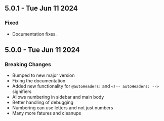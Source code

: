 
## 5.0.1 - Tue Jun 11 2024

### Fixed

- Documentation fixes.

## 5.0.0 - Tue Jun 11 2024

### Breaking Changes

- Bumped to new major version
- Fixing the documentation
- Added new functionality for `@autoHeaders:` and `<!-- autoHeaders: -->` signifiers
- Allows numbering in sidebar and main body
- Better handling of debugging
- Numbering can use letters and not just numbers
- Many more fatures and cleanups

